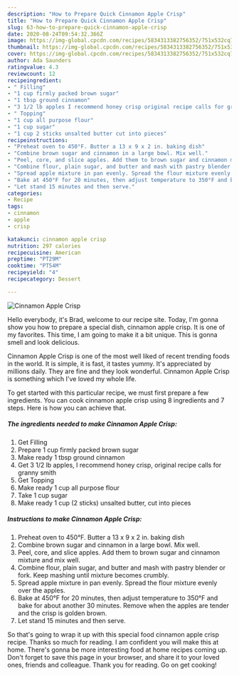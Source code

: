 ```yaml
---
description: "How to Prepare Quick Cinnamon Apple Crisp"
title: "How to Prepare Quick Cinnamon Apple Crisp"
slug: 63-how-to-prepare-quick-cinnamon-apple-crisp
date: 2020-08-24T09:54:32.366Z
image: https://img-global.cpcdn.com/recipes/5834313382756352/751x532cq70/cinnamon-apple-crisp-recipe-main-photo.jpg
thumbnail: https://img-global.cpcdn.com/recipes/5834313382756352/751x532cq70/cinnamon-apple-crisp-recipe-main-photo.jpg
cover: https://img-global.cpcdn.com/recipes/5834313382756352/751x532cq70/cinnamon-apple-crisp-recipe-main-photo.jpg
author: Ada Saunders
ratingvalue: 4.3
reviewcount: 12
recipeingredient:
- " Filling"
- "1 cup firmly packed brown sugar"
- "1 tbsp ground cinnamon"
- "3 1/2 lb apples I recommend honey crisp original recipe calls for granny smith"
- " Topping"
- "1 cup all purpose flour"
- "1 cup sugar"
- "1 cup 2 sticks unsalted butter cut into pieces"
recipeinstructions:
- "Preheat oven to 450°F. Butter a 13 x 9 x 2 in. baking dish"
- "Combine brown sugar and cinnamon in a large bowl. Mix well."
- "Peel, core, and slice apples. Add them to brown sugar and cinnamon mixture and mix well."
- "Combine flour, plain sugar, and butter and mash with pastry blender or fork. Keep mashing until mixture becomes crumbly."
- "Spread apple mixture in pan evenly. Spread the flour mixture evenly over the apples."
- "Bake at 450°F for 20 minutes, then adjust temperature to 350°F and bake for about another 30 minutes. Remove when the apples are tender and the crisp is golden brown."
- "Let stand 15 minutes and then serve."
categories:
- Recipe
tags:
- cinnamon
- apple
- crisp

katakunci: cinnamon apple crisp 
nutrition: 297 calories
recipecuisine: American
preptime: "PT29M"
cooktime: "PT54M"
recipeyield: "4"
recipecategory: Dessert

---
```



![Cinnamon Apple Crisp](https://img-global.cpcdn.com/recipes/5834313382756352/751x532cq70/cinnamon-apple-crisp-recipe-main-photo.jpg)

Hello everybody, it's Brad, welcome to our recipe site. Today, I'm gonna show you how to prepare a special dish, cinnamon apple crisp. It is one of my favorites. This time, I am going to make it a bit unique. This is gonna smell and look delicious.

Cinnamon Apple Crisp is one of the most well liked of recent trending foods in the world. It is simple, it is fast, it tastes yummy. It's appreciated by millions daily. They are fine and they look wonderful. Cinnamon Apple Crisp is something which I've loved my whole life.




To get started with this particular recipe, we must first prepare a few ingredients. You can cook cinnamon apple crisp using 8 ingredients and 7 steps. Here is how you can achieve that.

##### The ingredients needed to make Cinnamon Apple Crisp:

1. Get  Filling
1. Prepare 1 cup firmly packed brown sugar
1. Make ready 1 tbsp ground cinnamon
1. Get 3 1/2 lb apples, I recommend honey crisp, original recipe calls for granny smith
1. Get  Topping
1. Make ready 1 cup all purpose flour
1. Take 1 cup sugar
1. Make ready 1 cup (2 sticks) unsalted butter, cut into pieces




##### Instructions to make Cinnamon Apple Crisp:

1. Preheat oven to 450°F. Butter a 13 x 9 x 2 in. baking dish
1. Combine brown sugar and cinnamon in a large bowl. Mix well.
1. Peel, core, and slice apples. Add them to brown sugar and cinnamon mixture and mix well.
1. Combine flour, plain sugar, and butter and mash with pastry blender or fork. Keep mashing until mixture becomes crumbly.
1. Spread apple mixture in pan evenly. Spread the flour mixture evenly over the apples.
1. Bake at 450°F for 20 minutes, then adjust temperature to 350°F and bake for about another 30 minutes. Remove when the apples are tender and the crisp is golden brown.
1. Let stand 15 minutes and then serve.




So that's going to wrap it up with this special food cinnamon apple crisp recipe. Thanks so much for reading. I am confident you will make this at home. There's gonna be more interesting food at home recipes coming up. Don't forget to save this page in your browser, and share it to your loved ones, friends and colleague. Thank you for reading. Go on get cooking!

